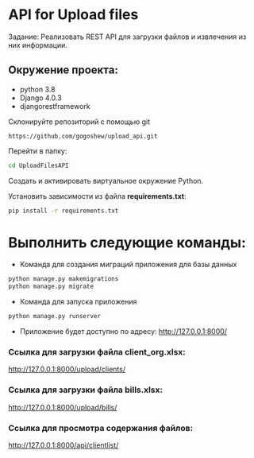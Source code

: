 # API for Upload files
Задание: Реализовать REST API для загрузки файлов и извлечения из них информации.


## Окружение проекта:
  * python 3.8
  * Django 4.0.3
  * djangorestframework

Склонируйте репозиторий с помощью git

    https://github.com/gogoshew/upload_api.git
Перейти в папку:
```bash
cd UploadFilesAPI
```
Создать и активировать виртуальное окружение Python.

Установить зависимости из файла **requirements.txt**:
```bash
pip install -r requirements.txt
```

# Выполнить следующие команды:

* Команда для создания миграций приложения для базы данных
```bash
python manage.py makemigrations
python manage.py migrate
```

* Команда для запуска приложения
```bash
python manage.py runserver
```
* Приложение будет доступно по адресу: http://127.0.0.1:8000/


### Ссылка для загрузки файла client_org.xlsx:
http://127.0.0.1:8000/upload/clients/

### Ссылка для загрузки файла bills.xlsx:
http://127.0.0.1:8000/upload/bills/

### Ссылка для просмотра содержания файлов:
http://127.0.0.1:8000/api/clientlist/
